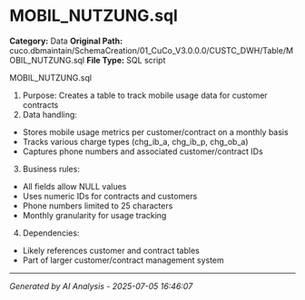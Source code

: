 # MOBIL_NUTZUNG.sql

**Category:** Data
**Original Path:** cuco.dbmaintain/SchemaCreation/01_CuCo_V3.0.0.0/CUSTC_DWH/Table/MOBIL_NUTZUNG.sql
**File Type:** SQL script

MOBIL_NUTZUNG.sql
1. Purpose: Creates a table to track mobile usage data for customer contracts
2. Data handling:
- Stores mobile usage metrics per customer/contract on a monthly basis
- Tracks various charge types (chg_ib_a, chg_ib_p, chg_ob_a)
- Captures phone numbers and associated customer/contract IDs

3. Business rules:
- All fields allow NULL values
- Uses numeric IDs for contracts and customers
- Phone numbers limited to 25 characters
- Monthly granularity for usage tracking

4. Dependencies:
- Likely references customer and contract tables
- Part of larger customer/contract management system

---
*Generated by AI Analysis - 2025-07-05 16:46:07*
